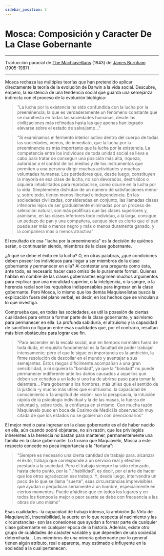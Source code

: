 ```yaml
---
sidebar_position: 3
---
```


# Mosca: Composición y Caracter De La Clase Gobernante

<hr style={{  marginTop: '1em' }} />

<p class="md_footnote_size">
Traducción paracial de <a href="https://archive.org/details/in.ernet.dli.2015.247666" target="_blank" rel="noopener noreferrer">The Machiavellians</a> (1943) de <a href="https://es.wikipedia.org/wiki/James_Burnham" target="_blank" rel="noopener noreferrer">James Burnham</a> (1905-1987) <br />
</p>

 <hr style={{  marginBottom: '2em' }} />

 Mosca rechaza las múltiples teorías que han pretendido aplicar directamente la teoría de la evolución de Darwin a la vida social. Descubre, empero, la existencia de una tendencia social que guarda una semejanza indirecta con el proceso de la evolución biológica:


 >"La lucha por la existencia ha sido confundida con la lucha por la preeminencia; la que es verdaderamente un fenómeno constante que se manifiesta en todas las sociedades humanas, desde las civilizaciones más refinadas hasta las que apenas han logrado elevarse sobre el estado de salvajismo..."


 >"Si examinamos el fermento interior activo dentro del cuerpo de todas las sociedades, vemos, de inmediato, que la lucha por la preeminencia es más importante que la lucha por la existencia. La competencia entre los individuos de toda unidad social se lleva a cabo para tratar de conseguir una posición más alta, riqueza, autoridad o el control de los medios y de los instrumentos que permiten a una persona dirigir muchas actividades y muchas voluntades humanas. Los perdedores que, desde luego, constituyen la mayoría en esa clase de lucha, no son devorados, destruídos o siquiera inhabilitados para reproducirse, como ocurre en la lucha por la vida. Simplemente disfrutan de un número de satisfacciones menor y, sobre todo, tienen menos libertad e independencia. En las sociedades civilizadas, consideradas en conjunto, las llamadas clases inferiores lejos de ser gradualmente eliminadas por un proceso de selección natural, son más prolíficas que las clases superiores y, asimismo, en las clases inferiores todo individuo, a la larga, consigue un pedazo de pan y una compañera, aunque bien es cierto que el pan puede ser más o menos negro y más o menos duramente ganado, y la compañera más o menos atractiva"

El resultado de esa "lucha por la preeminencia" es la decisión de quiénes serán, o continuarán siendo, miembros de la clase gobernante.

¿A qué se debe el éxito en la lucha? O, en otras palabras, ¿qué condiciones deben poseer los individuos para llegar a ser miembros de la clase gobernante y permanecer en ella? Al contestar una pregunta como ésta, ante todo, es necesario hacer caso omiso de lo puramente formal. Quienes hablan en nombre de las clases gobernantes esgrimen muchos argumentos para explicar que una moralidad superior, o la intelgencia, o la sangre, o la herencia racial son los requisitos indispensables para ingresar en la clase gobernante. Pero Mosca, lo mismo que los demás Maquiavelistas busca la explicación fuera del plano verbal, es decir, en los hechos que se vinculan a lo que investiga.

Comprueba que, en todas las sociedades, es util la posesión de ciertas cualidades para entrar a formar parte de la clase gobernante, y asimismo para permanecer en ella. La profunda sabiduría, el altruismo y la capacidad de sacrificio no figuran entre esas cualidades que, por el contrario, resultan más bien obstáculos para lograr ese fin.

>"Para ascender en la escala social, aun en tiempos normales fuera de toda duda, el requisito fundamental es la facultad de poder trabajar intensamente; pero el que le sigue en importancia es la ambición, la firme resolución de descollar en el mundo y aventajar a sus semejantes. Estos rasgos difícilmente acompañan a una gran sensibilidad, o ni siquiera la "bondad", ya que la "bondad" no puede permanecer indiferente ante los daños causados a aquellos que deben ser echados a un lado si uno ha de abrirse paso para tomar la delantera... Para gobernar a los hombres, más útiles que el sentido de la justicia -y mucho más utiles que el altruismo, la capacidad de conocimiento o 1a amplitud de visión- son la perspicacia, la intuición rápida de la psicología individual y la de las masas, la fuerza de voluntad y, sobre todo, la confianza en sí mismo. Con mucha razón Maquiavelo puso en boca de Cosimo de Medici la observación muy citada de que los estados no se gobiernan con devocionarios"

El mejor medio para ingresar en la clase gobernante es el de haber nacido en ella, aún cuando podrá objetarse, no sin razón, que los privilegiós inherentes a la herencia no bastan para mantener, permanentemente una familia en la clase gobernante. Lo trusmo que Maquiavelo, Mosca a este respecto concede no poca importancia a la "fortuna":

>"Siempre es necesario una cierta cantidad de trabajo para. alcanzar el éxito, trabajo que corresponde a un servicio real y efectivo prestado a la sociedad. Pero el trabajo siempre ha sido reforzado, hasta cierto punto, por la ".."habilidad", es decir, por el arte de hacer que los otros agradezcan ese trabajo. Y, desde luego, intervendrá un poco de lo que se llama "suerte", esas circunstancias imprevisibles que ayudan o perjudican seriamente a un hombre, especialmente en ciertos momentos. Puede añádirse que en todos los lugares y en todos los tiempos la mejor o peor suerte se debe con frecuencia a las obras de uno mismo"

<p class="fadeout">

Esas cualidades -la capacidad de trabajo intenso, la ambición (la Virtu de Maquiavelo), insensibilidad, la suerte en lo que respecta ál nacimiento y las circunstancias- son las conexiones que ayudan a formar parte de cualquier clase gobernante en cualquier época de la historia. Además, existe otro grupo de cualidades de carácter variable y que dependen de una sociedad deternihada... Los miembros de una minoría gobernante por lo general tienen algún atributo, real o aparente, muy estimado e influyente en la sociedad a la cual pertenecen.

</p>